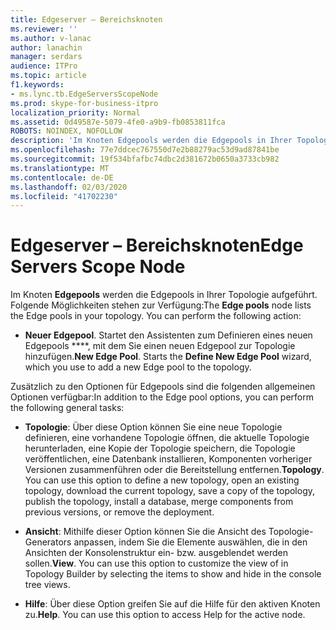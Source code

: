 ```yaml
---
title: Edgeserver – Bereichsknoten
ms.reviewer: ''
ms.author: v-lanac
author: lanachin
manager: serdars
audience: ITPro
ms.topic: article
f1.keywords:
- ms.lync.tb.EdgeServersScopeNode
ms.prod: skype-for-business-itpro
localization_priority: Normal
ms.assetid: 0d49587e-5079-4fe0-a9b9-fb0853811fca
ROBOTS: NOINDEX, NOFOLLOW
description: 'Im Knoten Edgepools werden die Edgepools in Ihrer Topologie aufgeführt. Folgende Möglichkeiten stehen zur Verfügung:'
ms.openlocfilehash: 77e7ddcec767550d7e2b88279ac53d9ad87841be
ms.sourcegitcommit: 19f534bfafbc74dbc2d381672b0650a3733cb982
ms.translationtype: MT
ms.contentlocale: de-DE
ms.lasthandoff: 02/03/2020
ms.locfileid: "41702230"
---
```

# <a name="edge-servers-scope-node"></a><span data-ttu-id="57c7d-104">Edgeserver – Bereichsknoten</span><span class="sxs-lookup"><span data-stu-id="57c7d-104">Edge Servers Scope Node</span></span>
 
<span data-ttu-id="57c7d-p102">Im Knoten **Edgepools** werden die Edgepools in Ihrer Topologie aufgeführt. Folgende Möglichkeiten stehen zur Verfügung:</span><span class="sxs-lookup"><span data-stu-id="57c7d-p102">The **Edge pools** node lists the Edge pools in your topology. You can perform the following action:</span></span>
  
- <span data-ttu-id="57c7d-p103">**Neuer Edgepool**. Startet den Assistenten zum Definieren eines neuen Edgepools \*\*\*\*, mit dem Sie einen neuen Edgepool zur Topologie hinzufügen.</span><span class="sxs-lookup"><span data-stu-id="57c7d-p103">**New Edge Pool**. Starts the **Define New Edge Pool** wizard, which you use to add a new Edge pool to the topology.</span></span>
    
<span data-ttu-id="57c7d-109">Zusätzlich zu den Optionen für Edgepools sind die folgenden allgemeinen Optionen verfügbar:</span><span class="sxs-lookup"><span data-stu-id="57c7d-109">In addition to the Edge pool options, you can perform the following general tasks:</span></span>
  
- <span data-ttu-id="57c7d-p104">**Topologie**: Über diese Option können Sie eine neue Topologie definieren, eine vorhandene Topologie öffnen, die aktuelle Topologie herunterladen, eine Kopie der Topologie speichern, die Topologie veröffentlichen, eine Datenbank installieren, Komponenten vorheriger Versionen zusammenführen oder die Bereitstellung entfernen.</span><span class="sxs-lookup"><span data-stu-id="57c7d-p104">**Topology**. You can use this option to define a new topology, open an existing topology, download the current topology, save a copy of the topology, publish the topology, install a database, merge components from previous versions, or remove the deployment.</span></span>
    
- <span data-ttu-id="57c7d-p105">**Ansicht**: Mithilfe dieser Option können Sie die Ansicht des Topologie-Generators anpassen, indem Sie die Elemente auswählen, die in den Ansichten der Konsolenstruktur ein- bzw. ausgeblendet werden sollen.</span><span class="sxs-lookup"><span data-stu-id="57c7d-p105">**View**. You can use this option to customize the view of in Topology Builder by selecting the items to show and hide in the console tree views.</span></span>
    
- <span data-ttu-id="57c7d-p106">**Hilfe**: Über diese Option greifen Sie auf die Hilfe für den aktiven Knoten zu.</span><span class="sxs-lookup"><span data-stu-id="57c7d-p106">**Help**. You can use this option to access Help for the active node.</span></span>
    

